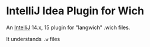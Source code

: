 # IntelliJ Idea Plugin for Wich

An [IntelliJ](https://www.jetbrains.com/idea/) 14.x, 15 plugin for "langwich" .wich files.


It understands `.w` files
